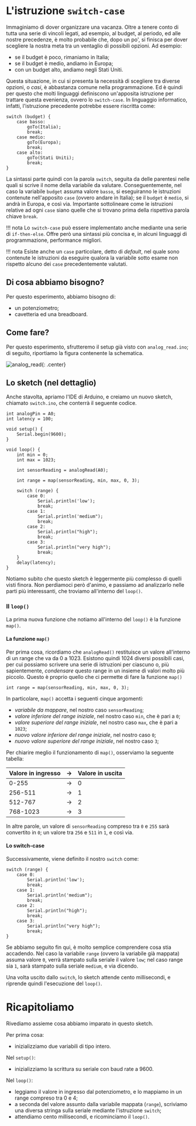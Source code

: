 # L'istruzione `switch-case`

Immaginiamo di dover organizzare una vacanza. Oltre a tenere conto di tutta una serie di vincoli legati, ad esempio, al budget, al periodo, ed alle nostre precedenze, è molto probabile che, dopo un po', si finisca per dover scegliere la nostra meta tra un ventaglio di possibili opzioni. Ad esempio:

* se il budget è poco, rimaniamo in Italia;
* se il budget è medio, andiamo in Europa;
* con un budget alto, andiamo negli Stati Uniti.

Questa situazione, in cui si presenta la necessità di scegliere tra diverse opzioni, o *casi*, è abbastanza comune nella programmazione. Ed è quindi per questo che molti linguaggi definiscono un'apposita istruzione per trattare questa evenienza, ovvero lo `switch-case`. In linguaggio informatico, infatti, l'istruzione precedente potrebbe essere riscritta come:

    switch (budget) {
        case basso:
            goTo(Italia);
            break;
        case medio:
            goTo(Europa);
            break;
        case alto:
            goTo(Stati Uniti);
            break;
    }

La sintassi parte quindi con la parola `switch`, seguita da delle parentesi nelle quali si scrive il nome della variabile da valutare. Conseguentemente, nel caso la variabile `budget` assuma valore `basso`, si eseguiranno le istruzioni contenute nell'apposito `case` (ovvero andare in Italia); se il `budget` è `medio`, si andrà in Europa, e così via. Importante sottolineare come le istruzioni relative ad ogni `case` siano quelle che si trovano prima della rispettiva parola chiave `break`.

!!! nota
    Lo `switch-case` può essere implementato anche mediante una serie di `if-then-else`. Offre però una sintassi più concisa e, in alcuni linguaggi di programmazione, performance migliori.

!!! nota
    Esiste anche un `case` particolare, detto di *default*, nel quale sono contenute le istruzioni da eseguire qualora la variabile sotto esame non rispetto alcuno dei `case` precedentemente valutati.

## Di cosa abbiamo bisogno?

Per questo esperimento, abbiamo bisogno di:

* un potenziometro;
* cavetteria ed una breadboard.

## Come fare?

Per questo esperimento, sfrutteremo il setup già visto con `analog_read.ino`; di seguito, riportiamo la figura contenente la schematica.

![analog_read](../immagini/fondamentali/analog_read.png){: .center}

## Lo sketch (nel dettaglio)

Anche stavolta, apriamo l'IDE di Arduino, e creiamo un nuovo sketch, chiamato `switch.ino`, che conterrà il seguente codice.

    int analogPin = A0;
    int latency = 100;

    void setup() {
        Serial.begin(9600);
    }

    void loop() {
        int min = 0;
        int max = 1023;

        int sensorReading = analogRead(A0);

        int range = map(sensorReading, min, max, 0, 3);

        switch (range) {
            case 0:
                Serial.println('low');
                break;
            case 1:
                Serial.println('medium");
                break;
            case 2:
                Serial.println("high");
                break;
            case 3:
                Serial.println("very high");
                break;
        }
        delay(latency);
    }

Notiamo subito che questo sketch è leggermente più complesso di quelli visti finora. Non perdiamoci però d'animo, e passiamo ad analizzarlo nelle parti più interessanti, che troviamo all'interno del `loop()`.

### Il `loop()`

La prima nuova funzione che notiamo all'interno del `loop()` è la funzione `map()`.

#### La funzione `map()`

Per prima cosa, ricordiamo che `analogRead()` restituisce un valore all'interno di un range che va da 0 a 1023. Esistono quindi 1024 diversi possibili casi, per cui possiamo scrivere una serie di istruzioni per ciascuno o, più sapientemente, *condensare* questo range in un insieme di valori molto più piccolo. Questo è proprio quello che ci permette di fare la funzione `map()`

    int range = map(sensorReading, min, max, 0, 3);

In particolare, `map()` accetta i seguenti cinque argomenti:

* *variabile da mappare*, nel nostro caso `sensorReading`;
* *valore inferiore del range iniziale*, nel nostro caso `min`, che è pari a `0`;
* *valore superiore del range iniziale*, nel nostro caso `max`, che è pari a `1023`;
* *nuovo valore inferiore del range iniziale*, nel nostro caso `0`;
* *nuovo valore superiore del range iniziale*, nel nostro caso `3`;

Per chiarire meglio il funzionamento di `map()`, osserviamo la seguente tabella:

| Valore in ingresso | &rarr; | Valore in uscita |
|---|---|---|
| 0-255 | &rarr; | 0 |
| 256-511 | &rarr; | 1 |
| 512-767 | &rarr; | 2 |
| 768-1023 | &rarr; | 3 |

In altre parole, un valore di `sensorReading` compreso tra `0` e `255` sarà convertito in `0`; un valore tra `256` e `511` in `1`, e così via.

#### Lo switch-case

Successivamente, viene definito il nostro `switch` come:

    switch (range) {
        case 0:
            Serial.println('low');
            break;
        case 1:
            Serial.println('medium");
            break;
        case 2:
            Serial.println("high");
            break;
        case 3:
            Serial.println("very high");
            break;
    }

Se abbiamo seguito fin qui, è molto semplice comprendere cosa stia accadendo. Nel caso la variabile `range` (ovvero la variabile già mappata) assuma valore `0`, verrà stampato sulla seriale il valore `low`; nel caso range sia `1`, sarà stampato sulla seriale `medium`, e via dicendo.

Una volta uscito dallo `switch`, lo sketch attende cento millisecondi, e riprende quindi l'esecuzione del `loop()`.

# Ricapitoliamo

Rivediamo assieme cosa abbiamo imparato in questo sketch.

Per prima cosa:

* inizializziamo due variabili di tipo intero.

Nel `setup()`:

* inizializziamo la scrittura su seriale con baud rate a 9600.

Nel `loop()`:

* leggiamo il valore in ingresso dal potenziometro, e lo mappiamo in un range compreso tra 0 e 4;
* a seconda del valore assunto dalla variabile mappata (`range`), scriviamo una diversa stringa sulla seriale mediante l'istruzione `switch`;
* attendiamo cento millisecondi, e ricominciamo il `loop()`.